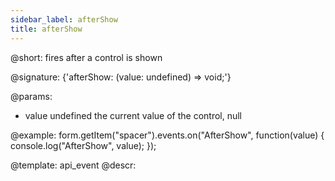 ```yaml
---
sidebar_label: afterShow
title: afterShow
---          
```


@short: fires after a control is shown

@signature: {'afterShow: (value: undefined) => void;'}
 
@params:
- value     undefined     the current value of the control, null

@example:
form.getItem("spacer").events.on("AfterShow", function(value) {
    console.log("AfterShow", value);
});

@template: api_event
@descr:

